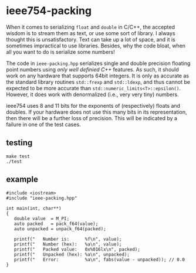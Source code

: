 
# ieee754-packing

When it comes to serializing `float` and `double` in C/C++, the accepted wisdom is to stream them as text, or use some sort of library. I always thought this is unsatisfactory. Text can take up a lot of space, and it is sometimes impractical to use libraries. Besides, why the code bloat, when all you want to do is serialize some numbers!

The code in `ieee-packing.hpp` serializes single and double precision floating point numbers using _only well definied C++_ features. As such, it should work on any hardware that supports 64bit integers. It is only as accurate as the standard library routines `std::frexp` and `std::ldexp`, and thus cannot be expected to be more accurate than `std::numeric_limits<T>::epsilon()`. However, it does work with denormalized (i.e., very very tiny) numbers.

ieee754 uses 8 and 11 bits for the exponents of (respectively) floats and doubles. If your hardware does not use this many bits in its representation, then there will be a further loss of precision. This will be indicated by a failure in one of the test cases.

## testing

```
make test
./test
```

## example

```
#include <iostream>
#include "ieee-packing.hpp"

int main(int, char**)
{
   double value  = M_PI;
   auto packed   = pack_f64(value);
   auto unpacked = unpack_f64(packed);

   printf("   Number is:      %f\n", value);
   printf("   Number (hex):   %a\n", value);
   printf("   Packed value:   0x%016lx\n", packed);
   printf("   Unpacked (hex): %a\n", unpacked);
   printf("   Error:          %a\n", fabs(value - unpacked)); // 0.0
}
```
